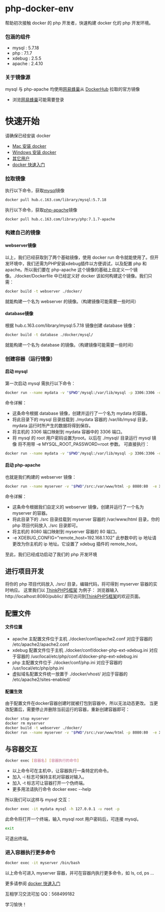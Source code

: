 # php-docker-env
帮助初次接触 docker 的 php 开发者，快速构建 docker 化的 php 开发环境。

### 包涵的组件
* mysql : 5.7.18
* php : 7.1.7
* xdebug : 2.5.5
* apache : 2.4.10

### 关于镜像源
mysql 与 php-apache 均使用[网易蜂巢](https://c.163.com/hub)从 [DockerHub](https://hub.docker.com/explore/)  拉取的官方镜像
* 浏览[网易蜂巢](https://c.163.com/hub)可能需要登录

# 快速开始
请确保已经安装 docker
* [Mac 安装 docker](https://www.docker.com/docker-mac)
* [Windows 安装 docker](https://www.docker.com/docker-windows)
* [其它用户](https://www.docker.com/)
* [docker 快速入门](https://docs.docker.com/get-started/)

### 拉取镜像
执行以下命令，获取[mysql](https://hub.docker.com/_/mysql/)镜像
```sh
docker pull hub.c.163.com/library/mysql:5.7.18
```
执行以下命令，获取[php-apache](https://hub.docker.com/_/php/)镜像
```sh
docker pull hub.c.163.com/library/php:7.1.7-apache
```

### 构建自己的镜像
#### webserver镜像
以上，我们已经获取到了两个基础镜像，使用 docker run 命令就能使用了。但开发环境中，我们还需为PHP安装xdebug插件以方便调试，以及配置 php 和 apache。所以我们要在 php-apache 这个镜像的基础上自定义一个镜像。./docker/Dockerfile 中已经定义好 docker 该如何构建这个镜像。我们只需：
```sh
docker build -t webserver ./docker/
```
就能构建一个名为 webserver 的镜像。（构建镜像可能需要一些时间）

#### database镜像
根据 hub.c.163.com/library/mysql:5.7.18 镜像创建 database 镜像：
```sh
docker build -t database ./docker/mysql/
```
就能构建一个名为 database 的镜像。（构建镜像可能需要一些时间）

### 创建容器（运行镜像）
#### 启动 mysql
第一次启动 mysql 需执行以下命令：
```sh
docker run --name mydata -v "$PWD"/mysql:/var/lib/mysql -p 3306:3306 -d -e MYSQL_ROOT_PASSWORD=root database
```
命令详解：
* 这条命令根据 database 镜像，创建并运行了一个名为 mydata 的容器。
* 将此目录下的 mysql 目录挂载到 ./mydata 容器的 /var/lib/mysql 目录，mydata 运行时所产生的数据将得到保存。
* 将主机的 3306 端口映射到 mydata 容器中的 3306 端口。
* 将 mysql 的 root 用户密码设置为root。以后在 ./mysql/ 目录运行 mysql 镜像 将不用带 -e MYSQL_ROOT_PASSWORD=root 参数。
可直接执行：
```sh
docker run --name mydata -v "$PWD"/mysql:/var/lib/mysql -p 3306:3306 -d database
```

#### 启动 php-apache
也就是我们构建的 webserver 镜像：
```sh
docker run --name myserver -v "$PWD"/src:/var/www/html -p 8080:80  -e XDEBUG_CONFIG="remote_host=192.168.1.102" -d webserver
```
命令详解：
* 这条命令根据我们自定义的 webserver 镜像，创建并运行了一个名为 myserver  的容器。
* 将此目录下的 ./src 目录挂载到 myserver 容器的 /var/www/html 目录，你的 php 项目代码放入 ./src 目录即可。
* 将主机的 8080 端口映射到 myserver 容器的 80 端口。
* -e XDEBUG_CONFIG="remote_host=192.168.1.102" 此参数中的 ip 地址请更改为你主机的 ip 地址。它设置了 xdebug 插件的 remote_host。

至此，我们已经成功启动了我们的 php 开发环境

## 进行项目开发
将你的 php 项目代码放入 ./src/ 目录，编辑代码，将可得到 myserver 容器的实时响应。
这里我们以 [ThinkPHP5框架](https://github.com/top-think/think) 为例子：
浏览器输入 http://localhost:8080/public/ 即可访问到[ThinkPHP5框架](https://github.com/top-think/think)的欢迎页面。

## 配置文件
#### 文件位置
* apache 主配置文件位于主机 ./docker/conf/apache2.conf 对应于容器的 /etc/apache2/apache2.conf
* xdebug 配置文件位于主机 ./docker/conf/docker-php-ext-xdebug.ini 对应于容器的 /usr/local/etc/php/conf.d/docker-php-ext-xdebug.ini
* php 主配置文件位于 ./docker/conf/php.ini 对应于容器的 /usr/local/etc/php/php.ini
* 虚拟域名配置文件统一放置于 ./docker/vhost/ 对应于容器的 /etc/apache2/sites-enabled/

#### 配置生效
由于配置文件在docker容器创建时就被打包到容器中，所以无法动态更改。
当更改配置后，需要停止并删除当前运行的容器，重新创建容器即可：
```sh
docker stop myserver 
docker rm myserver
docker build -t webserver ./docker/
docker run --name myserver -v "$PWD"/src:/var/www/html -p 8080:80  -e XDEBUG_CONFIG="remote_host=192.168.1.102" -d webserver
```


## 与容器交互
```sh
docker exec [容器名] [容器执行的命令]
```
* 以上命令可在主机中，让容器执行一条特定的命令。
* 加入 -i 标志可保持主机对容器对输入。
* 加入 -t 标志可让容器打开一个伪终端。
* 更多用法请执行命令  docker exec --help

所以我们可以这样与 mysql 交互：
```sh
docker exec -it mydata mysql -h 127.0.0.1 -u root -p
```
此命令将打开一个终端，输入 mysql root 用户密码后，可连接 mysql。
```sh
exit
```
可退出终端。

### 进入容器执行更多命令
```sh
docker exec -it myserver /bin/bash
```
以上命令可进入 myserver 容器，并可在容器内执行更多命令，如 ls, cd, ps ...

更多请参阅 [docker 快速入门](https://docs.docker.com/get-started/)

互相学习交流可加 QQ：568499182

学习愉快！